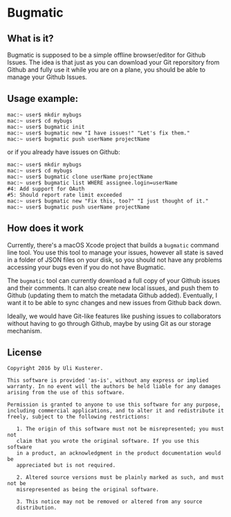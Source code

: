# Bugmatic

## What is it?

Bugmatic is supposed to be a simple offline browser/editor for Github Issues.
The idea is that just as you can download your Git reporsitory from Github
and fully use it while you are on a plane, you should be able to manage your
Github Issues.

## Usage example:

	mac:~ user$ mkdir mybugs
	mac:~ user$ cd mybugs
	mac:~ user$ bugmatic init
	mac:~ user$ bugmatic new "I have issues!" "Let's fix them."
	mac:~ user$ bugmatic push userName projectName
	
or if you already have issues on Github:

	mac:~ user$ mkdir mybugs
	mac:~ user$ cd mybugs
	mac:~ user$ bugmatic clone userName projectName
	mac:~ user$ bugmatic list WHERE assignee.login=userName
	#4: Add support for OAuth
	#5: Should report rate limit exceeded
	mac:~ user$ bugmatic new "Fix this, too?" "I just thought of it."
	mac:~ user$ bugmatic push userName projectName

## How does it work

Currently, there's a macOS Xcode project that builds a `bugmatic` command line
tool. You use this tool to manage your issues, however all state is saved in a
folder of JSON files on your disk, so you should not have any problems accessing
your bugs even if you do not have Bugmatic.

The `bugmatic` tool can currently download a full copy of your Github issues
and their comments. It can also create new local issues, and push them to
Github (updating them to match the metadata Github added). Eventually, I want
it to be able to sync changes and new issues from Github back down.

Ideally, we would have Git-like features like pushing issues to collaborators
without having to go through Github, maybe by using Git as our storage mechanism.

## License

	Copyright 2016 by Uli Kusterer.
	
	This software is provided 'as-is', without any express or implied
	warranty. In no event will the authors be held liable for any damages
	arising from the use of this software.
	
	Permission is granted to anyone to use this software for any purpose,
	including commercial applications, and to alter it and redistribute it
	freely, subject to the following restrictions:
	
	   1. The origin of this software must not be misrepresented; you must not
	   claim that you wrote the original software. If you use this software
	   in a product, an acknowledgment in the product documentation would be
	   appreciated but is not required.
	
	   2. Altered source versions must be plainly marked as such, and must not be
	   misrepresented as being the original software.
	
	   3. This notice may not be removed or altered from any source
	   distribution.
